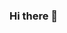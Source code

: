 ### Hi there 👋

<!--
**untilyou58/untilyou58** is a ✨ _special_ ✨ repository because its `README.md` (this file) appears on your GitHub profile.
![](AnimatedScientificGoldfish-size_restricted.gif)

Here are some ideas to get you started:

- 🔭 I’m currently working on PHP, Go, Python, React Native, Flutter
- 🌱 I’m currently learning Machine learning, AWS certificate
- 👯 I’m looking to collaborate on everyone that want to learn everything in the university.
- 🤔 I’m looking for help with everyon who wanna to help me.
- 💬 Ask me about What kind of pet do you like :yum:
- 📫 How to reach me: email to me sangxoay58@gmail.com
- 😄 Pronouns: SanKu
- ⚡ Fun fact: ...
-->
